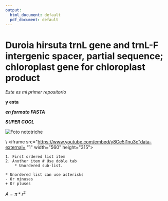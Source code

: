 ```yaml
---
output:
  html_document: default
  pdf_document: default
---
```


# Duroia hirsuta trnL gene and trnL-F intergenic spacer, partial sequence; chloroplast gene for chloroplast product
 
*Este es mi primer repositorio* 

**y esta**

***en formato FASTA*** 

***SUPER COOL***

![Foto nototriche](https://upload.wikimedia.org/wikipedia/commons/6/62/Duroia_eriopila_by_Merian.jpg)

\ <iframe src="https://www.youtube.com/embed/y8Ce5I1nu3c"data-external= "1" width="560" height="315"> </iframe> 

```
1. First ordered list item
2. Another item # Use doble tab  
	* Unordered sub-list.
  
* Unordered list can use asterisks
- Or minuses
+ Or pluses
```
$A = \pi*r^{2}$

